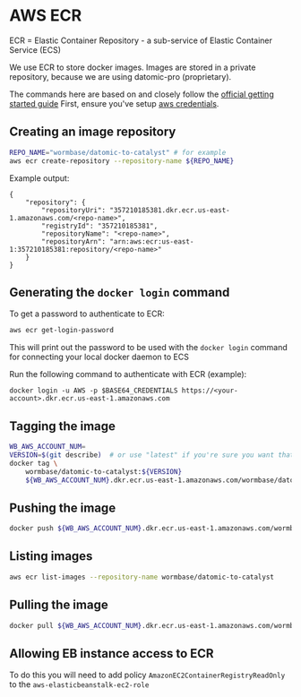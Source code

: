 # AWS ECR 

ECR = Elastic Container Repository - a sub-service of Elastic Container Service (ECS)

We use ECR to store docker images. 
Images are stored in a private repository, because we are using datomic-pro (proprietary). 

The commands here are based on and closely follow the [official getting started guide][1]
First, ensure you've setup [aws credentials][2].

## Creating an image repository

```bash
REPO_NAME="wormbase/datomic-to-catalyst" # for example
aws ecr create-repository --repository-name ${REPO_NAME}
```
Example output:
```
{
    "repository": {
        "repositoryUri": "357210185381.dkr.ecr.us-east-1.amazonaws.com/<repo-name>",
        "registryId": "357210185381",
        "repositoryName": "<repo-name>",
        "repositoryArn": "arn:aws:ecr:us-east-1:357210185381:repository/<repo-name>"
    }
}
```

## Generating the `docker login` command
To get a password to authenticate to ECR:
```bash
aws ecr get-login-password
```
This will print out the password to be used with the `docker login` command for connecting your local docker daemon to ECS

Run the following command to authenticate with ECR (example):
```
docker login -u AWS -p $BASE64_CREDENTIALS https://<your-account>.dkr.ecr.us-east-1.amazonaws.com
```

## Tagging the image
```bash
WB_AWS_ACCOUNT_NUM=
VERSION=$(git describe)  # or use "latest" if you're sure you want that.
docker tag \
    wormbase/datomic-to-catalyst:${VERSION}
    ${WB_AWS_ACCOUNT_NUM}.dkr.ecr.us-east-1.amazonaws.com/wormbase/datomic-to-catalyst:${VERSION}
```
## Pushing the image
```bash
docker push ${WB_AWS_ACCOUNT_NUM}.dkr.ecr.us-east-1.amazonaws.com/wormbase/datomic-to-catalyst:${VERSION}
```
## Listing images
```bash
aws ecr list-images --repository-name wormbase/datomic-to-catalyst
```

## Pulling the image
```bash
docker pull ${WB_AWS_ACCOUNT_NUM}.dkr.ecr.us-east-1.amazonaws.com/wormbase/datomic-to-catalyst:${VERSION}
```

## Allowing EB instance access to ECR

To do this you will need to add policy `AmazonEC2ContainerRegistryReadOnly` to the `aws-elasticbeanstalk-ec2-role`


[1]: http://docs.aws.amazon.com/AmazonECR/latest/userguide/ECR_GetStarted.html
[2]: ./AWS-Credentials.md